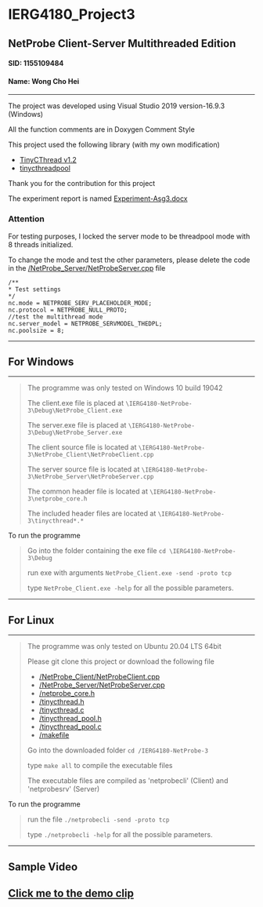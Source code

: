 # IERG4180_Project3
## NetProbe Client-Server Multithreaded Edition
#### SID: 1155109484
#### Name: Wong Cho Hei
--------------

The project was developed using Visual Studio 2019 version-16.9.3 (Windows)

All the function comments are in Doxygen Comment Style

This project used the following library (with my own modification)

- [TinyCThread v1.2](https://github.com/tinycthread/tinycthread)
- [tinycthreadpool](https://github.com/enbandari/tinycthreadpool)

Thank you for the contribution for this project

The experiment report is named [Experiment-Asg3.docx](/Experiment-Asg3.docx)

### Attention

For testing purposes, I locked the server mode to be threadpool mode with 8 threads initialized.

To change the mode and test the other parameters, please delete the code in the [/NetProbe_Server/NetProbeServer.cpp](/NetProbe_Server/NetProbeServer.cpp#L682) file
```
/**
* Test settings
*/
nc.mode = NETPROBE_SERV_PLACEHOLDER_MODE;
nc.protocol = NETPROBE_NULL_PROTO;
//test the multithread mode
nc.server_model = NETPROBE_SERVMODEL_THEDPL;
nc.poolsize = 8;
```

--------------
## For Windows
--------------
> The programme was only tested on Windows 10 build 19042
>
> The client.exe file is placed at `\IERG4180-NetProbe-3\Debug\NetProbe_Client.exe`
>
> The server.exe file is placed at `\IERG4180-NetProbe-3\Debug\NetProbe_Server.exe`
> 
> The client source file is located at `\IERG4180-NetProbe-3\NetProbe_Client\NetProbeClient.cpp`
> 
> The server source file is located at `\IERG4180-NetProbe-3\NetProbe_Server\NetProbeServer.cpp`
> 
> The common header file is located at `\IERG4180-NetProbe-3\netprobe_core.h`
>
> The included header files are located at `\IERG4180-NetProbe-3\tinycthread*.*`
>
To run the programme
>
> Go into the folder containing the exe file `cd \IERG4180-NetProbe-3\Debug`
>
> run exe with arguments `NetProbe_Client.exe -send -proto tcp`
>
> type `NetProbe_Client.exe -help` for all the possible parameters.
--------------
## For Linux
--------------
> The programme was only tested on Ubuntu 20.04 LTS 64bit
> 
> Please git clone this project or download the following file
> - [/NetProbe_Client/NetProbeClient.cpp](/NetProbe_Client/NetProbeClient.cpp)
> - [/NetProbe_Server/NetProbeServer.cpp](/NetProbe_Server/NetProbeServer.cpp)
> - [/netprobe_core.h](/netprobe_core.h)
> - [/tinycthread.h](/tinycthread.h)
> - [/tinycthread.c](/tinycthread.c)
> - [/tinycthread_pool.h](/tinycthread_pool.h)
> - [/tinycthread_pool.c](/tinycthread_pool.c)
> - [/makefile](/makefile)
> 
> Go into the downloaded folder `cd /IERG4180-NetProbe-3`
>
> type `make all` to compile the executable files
> 
> The executable files are compiled as 'netprobecli' (Client) and 'netprobesrv' (Server)
>
To run the programme
>
> run the file `./netprobecli -send -proto tcp`
>
> type `./netprobecli -help` for all the possible parameters.
> 
--------------
## Sample Video

[Click me to the demo clip](/Demo.mp4 "Demo Video")
--------------
